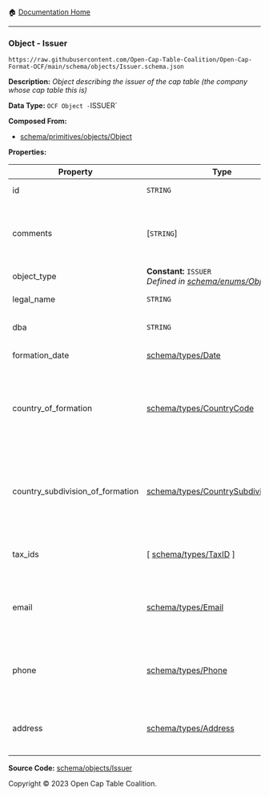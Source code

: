 :house: [Documentation Home](../../../README.md)

---

### Object - Issuer

`https://raw.githubusercontent.com/Open-Cap-Table-Coalition/Open-Cap-Format-OCF/main/schema/objects/Issuer.schema.json`

**Description:** _Object describing the issuer of the cap table (the company whose cap table this is)_

**Data Type:** `OCF Object -`ISSUER`

**Composed From:**

- [schema/primitives/objects/Object](../primitives/objects/Object.md)

**Properties:**

| Property                         | Type                                                                                       | Description                                                                     | Required   |
| -------------------------------- | ------------------------------------------------------------------------------------------ | ------------------------------------------------------------------------------- | ---------- |
| id                               | `STRING`                                                                                   | Identifier for the object                                                       | `REQUIRED` |
| comments                         | [`STRING`]                                                                                 | Unstructured text comments related to and stored for the object                 | -          |
| object_type                      | **Constant:** `ISSUER`</br>_Defined in [schema/enums/ObjectType](../enums/ObjectType.md)_  | Object type field                                                               | `REQUIRED` |
| legal_name                       | `STRING`                                                                                   | Legal name of the issuer                                                        | `REQUIRED` |
| dba                              | `STRING`                                                                                   | Doing Business As name                                                          | -          |
| formation_date                   | [schema/types/Date](../types/Date.md)                                                      | Date of formation                                                               | `REQUIRED` |
| country_of_formation             | [schema/types/CountryCode](../types/CountryCode.md)                                        | The country where the issuer company was legally formed (ISO 3166-1 alpha-2)    | `REQUIRED` |
| country_subdivision_of_formation | [schema/types/CountrySubdivisionCode](../types/CountrySubdivisionCode.md)                  | The state, province, or subdivision where the issuer company was legally formed | -          |
| tax_ids                          | [ [schema/types/TaxID](../types/TaxID.md) ]                                                | The tax ids for this issuer company                                             | -          |
| email                            | [schema/types/Email](../types/Email.md)                                                    | A work email that the issuer company can be reached at                          | -          |
| phone                            | [schema/types/Phone](../types/Phone.md)                                                    | A phone number that the issuer company can be reached at                        | -          |
| address                          | [schema/types/Address](../types/Address.md)                                                | The headquarters address of the issuing company                                 | -          |

**Source Code:** [schema/objects/Issuer](../../../../schema/objects/Issuer.schema.json)

Copyright © 2023 Open Cap Table Coalition.
